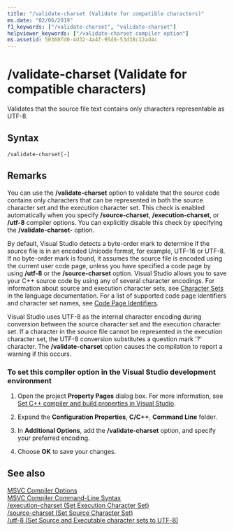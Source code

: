 ```yaml
---
title: "/validate-charset (Validate for compatible characters)"
ms.date: "02/06/2019"
f1_keywords: ["/validate-charset", "validate-charset"]
helpviewer_keywords: ["/validate-charset compiler option"]
ms.assetid: 50360fd0-4d32-4a4f-95d0-53d38c12ad4c
---
```

# /validate-charset (Validate for compatible characters)

Validates that the source file text contains only characters representable as UTF-8.

## Syntax

```
/validate-charset[-]
```

## Remarks

You can use the **/validate-charset** option to validate that the source code contains only characters that can be represented in both the source character set and the execution character set. This check is enabled automatically when you specify **/source-charset**, **/execution-charset**, or **/utf-8** compiler options. You can explicitly disable this check by specifying the **/validate-charset-** option.

By default, Visual Studio detects a byte-order mark to determine if the source file is in an encoded Unicode format, for example, UTF-16 or UTF-8. If no byte-order mark is found, it assumes the source file is encoded using the current user code page, unless you have specified a code page by using **/utf-8** or the **/source-charset** option. Visual Studio allows you to save your C++ source code by using any of several character encodings. For information about source and execution character sets, see [Character Sets](../../cpp/character-sets.md) in the language documentation. For a list of supported code page identifiers and character set names, see [Code Page Identifiers](/windows/win32/Intl/code-page-identifiers).

Visual Studio uses UTF-8 as the internal character encoding during conversion between the source character set and the execution character set. If a character in the source file cannot be represented in the execution character set, the UTF-8 conversion substitutes a question mark '?' character. The **/validate-charset** option causes the compilation to report a warning if this occurs.

### To set this compiler option in the Visual Studio development environment

1. Open the project **Property Pages** dialog box. For more information, see [Set C++ compiler and build properties in Visual Studio](../working-with-project-properties.md).

1. Expand the **Configuration Properties**, **C/C++**, **Command Line** folder.

1. In **Additional Options**, add the **/validate-charset** option, and specify your preferred encoding.

1. Choose **OK** to save your changes.

## See also

[MSVC Compiler Options](compiler-options.md)<br/>
[MSVC Compiler Command-Line Syntax](compiler-command-line-syntax.md)<br/>
[/execution-charset (Set Execution Character Set)](execution-charset-set-execution-character-set.md)<br/>
[/source-charset (Set Source Character Set)](source-charset-set-source-character-set.md)<br/>
[/utf-8 (Set Source and Executable character sets to UTF-8)](utf-8-set-source-and-executable-character-sets-to-utf-8.md)
